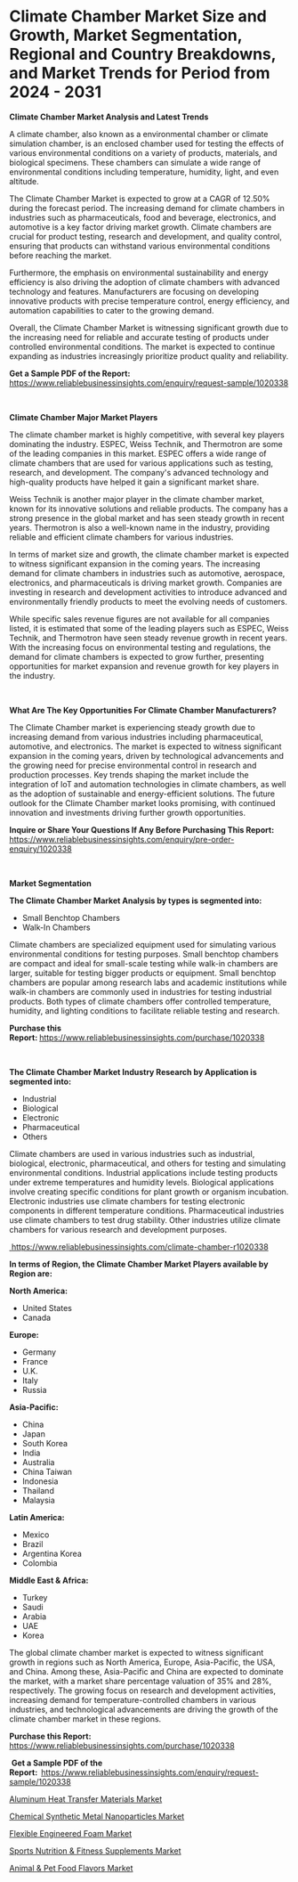 <p><h1>Climate Chamber Market Size and Growth, Market Segmentation, Regional and Country Breakdowns, and Market Trends for Period from 2024 -  2031</h1></p><p><strong>Climate Chamber Market Analysis and Latest Trends</strong></p>
<p><p>A climate chamber, also known as a environmental chamber or climate simulation chamber, is an enclosed chamber used for testing the effects of various environmental conditions on a variety of products, materials, and biological specimens. These chambers can simulate a wide range of environmental conditions including temperature, humidity, light, and even altitude.</p><p>The Climate Chamber Market is expected to grow at a CAGR of 12.50% during the forecast period. The increasing demand for climate chambers in industries such as pharmaceuticals, food and beverage, electronics, and automotive is a key factor driving market growth. Climate chambers are crucial for product testing, research and development, and quality control, ensuring that products can withstand various environmental conditions before reaching the market.</p><p>Furthermore, the emphasis on environmental sustainability and energy efficiency is also driving the adoption of climate chambers with advanced technology and features. Manufacturers are focusing on developing innovative products with precise temperature control, energy efficiency, and automation capabilities to cater to the growing demand.</p><p>Overall, the Climate Chamber Market is witnessing significant growth due to the increasing need for reliable and accurate testing of products under controlled environmental conditions. The market is expected to continue expanding as industries increasingly prioritize product quality and reliability.</p></p>
<p><strong>Get a Sample PDF of the Report:&nbsp;</strong> <a href="https://www.reliablebusinessinsights.com/enquiry/request-sample/1020338">https://www.reliablebusinessinsights.com/enquiry/request-sample/1020338</a></p>
<p>&nbsp;</p>
<p><strong>Climate Chamber Major Market Players</strong></p>
<p><p>The climate chamber market is highly competitive, with several key players dominating the industry. ESPEC, Weiss Technik, and Thermotron are some of the leading companies in this market. ESPEC offers a wide range of climate chambers that are used for various applications such as testing, research, and development. The company's advanced technology and high-quality products have helped it gain a significant market share.</p><p>Weiss Technik is another major player in the climate chamber market, known for its innovative solutions and reliable products. The company has a strong presence in the global market and has seen steady growth in recent years. Thermotron is also a well-known name in the industry, providing reliable and efficient climate chambers for various industries.</p><p>In terms of market size and growth, the climate chamber market is expected to witness significant expansion in the coming years. The increasing demand for climate chambers in industries such as automotive, aerospace, electronics, and pharmaceuticals is driving market growth. Companies are investing in research and development activities to introduce advanced and environmentally friendly products to meet the evolving needs of customers.</p><p>While specific sales revenue figures are not available for all companies listed, it is estimated that some of the leading players such as ESPEC, Weiss Technik, and Thermotron have seen steady revenue growth in recent years. With the increasing focus on environmental testing and regulations, the demand for climate chambers is expected to grow further, presenting opportunities for market expansion and revenue growth for key players in the industry.</p></p>
<p>&nbsp;</p>
<p><strong>What Are The Key Opportunities For Climate Chamber Manufacturers?</strong></p>
<p><p>The Climate Chamber market is experiencing steady growth due to increasing demand from various industries including pharmaceutical, automotive, and electronics. The market is expected to witness significant expansion in the coming years, driven by technological advancements and the growing need for precise environmental control in research and production processes. Key trends shaping the market include the integration of IoT and automation technologies in climate chambers, as well as the adoption of sustainable and energy-efficient solutions. The future outlook for the Climate Chamber market looks promising, with continued innovation and investments driving further growth opportunities.</p></p>
<p><strong>Inquire or Share Your Questions If Any Before Purchasing This Report:</strong> <a href="https://www.reliablebusinessinsights.com/enquiry/pre-order-enquiry/1020338">https://www.reliablebusinessinsights.com/enquiry/pre-order-enquiry/1020338</a></p>
<p>&nbsp;</p>
<p><strong>Market Segmentation</strong></p>
<p><strong>The Climate Chamber Market Analysis by types is segmented into:</strong></p>
<p><ul><li>Small Benchtop Chambers</li><li>Walk-In Chambers</li></ul></p>
<p><p>Climate chambers are specialized equipment used for simulating various environmental conditions for testing purposes. Small benchtop chambers are compact and ideal for small-scale testing while walk-in chambers are larger, suitable for testing bigger products or equipment. Small benchtop chambers are popular among research labs and academic institutions while walk-in chambers are commonly used in industries for testing industrial products. Both types of climate chambers offer controlled temperature, humidity, and lighting conditions to facilitate reliable testing and research.</p></p>
<p><strong>Purchase this Report:&nbsp;</strong><a href="https://www.reliablebusinessinsights.com/purchase/1020338">https://www.reliablebusinessinsights.com/purchase/1020338</a></p>
<p>&nbsp;</p>
<p><strong>The Climate Chamber Market Industry Research by Application is segmented into:</strong></p>
<p><ul><li>Industrial</li><li>Biological</li><li>Electronic</li><li>Pharmaceutical</li><li>Others</li></ul></p>
<p><p>Climate chambers are used in various industries such as industrial, biological, electronic, pharmaceutical, and others for testing and simulating environmental conditions. Industrial applications include testing products under extreme temperatures and humidity levels. Biological applications involve creating specific conditions for plant growth or organism incubation. Electronic industries use climate chambers for testing electronic components in different temperature conditions. Pharmaceutical industries use climate chambers to test drug stability. Other industries utilize climate chambers for various research and development purposes.</p></p>
<p><a href="https://www.reliablebusinessinsights.com/climate-chamber-r1020338">&nbsp;https://www.reliablebusinessinsights.com/climate-chamber-r1020338</a></p>
<p><strong>In terms of Region, the Climate Chamber Market Players available by Region are:</strong></p>
<p>
    <p> <strong> North America: </strong>
        <ul>
            <li>United States</li>
            <li>Canada</li>
        </ul>
        </p> 
    <p> <strong> Europe: </strong>
        <ul>
            <li>Germany</li>
            <li>France</li>
            <li>U.K.</li>
            <li>Italy</li>
            <li>Russia</li>
        </ul>
        </p> 
    <p> <strong> Asia-Pacific: </strong>
        <ul>
            <li>China</li>
            <li>Japan</li>
            <li>South Korea</li>
            <li>India</li>
            <li>Australia</li>
            <li>China Taiwan</li>
            <li>Indonesia</li>
            <li>Thailand</li>
            <li>Malaysia</li>
        </ul>
        </p> 
    <p> <strong> Latin America: </strong>
        <ul>
            <li>Mexico</li>
            <li>Brazil</li>
            <li>Argentina Korea</li>
            <li>Colombia</li>
        </ul>
        </p> 
    <p> <strong> Middle East & Africa: </strong>
        <ul>
            <li>Turkey</li>
            <li>Saudi</li>
            <li>Arabia</li>
            <li>UAE</li>
            <li>Korea</li>
        </ul>
    </p>
    </p>
<p><p>The global climate chamber market is expected to witness significant growth in regions such as North America, Europe, Asia-Pacific, the USA, and China. Among these, Asia-Pacific and China are expected to dominate the market, with a market share percentage valuation of 35% and 28%, respectively. The growing focus on research and development activities, increasing demand for temperature-controlled chambers in various industries, and technological advancements are driving the growth of the climate chamber market in these regions.</p></p>
<p><strong>Purchase this Report: </strong><a href="https://www.reliablebusinessinsights.com/purchase/1020338">https://www.reliablebusinessinsights.com/purchase/1020338</a></p>
<p>&nbsp;<strong>Get a Sample PDF of the Report:&nbsp;&nbsp;</strong><a href="https://www.reliablebusinessinsights.com/enquiry/request-sample/1020338">https://www.reliablebusinessinsights.com/enquiry/request-sample/1020338</a></p>
<p><strong></strong></p>
<p><p><a href="https://medium.com/@max.sanderson5645/global-aluminum-heat-transfer-materials-market-share-and-growth-opportunities-and-market-size-f0f676213295">Aluminum Heat Transfer Materials Market</a></p><p><a href="https://medium.com/@carlahoustonh51/chemical-synthetic-metal-nanoparticles-market-a-global-and-regional-analysis-focus-on-region-e87acfbab8d0">Chemical Synthetic Metal Nanoparticles Market</a></p><p><a href="https://medium.com/@norchellecan/flexible-engineered-foam-market-size-growth-trends-statistics-forecasts-2024-2031-15ae04486c0d">Flexible Engineered Foam Market</a></p><p><a href="https://github.com/NorbertYates/Market-Research-Report-List-6/blob/main/sports-nutrition-fitness-supplements-market.md">Sports Nutrition & Fitness Supplements Market</a></p><p><a href="https://github.com/prosalinda88/Market-Research-Report-List-5/blob/main/animal-pet-food-flavors-market.md">Animal & Pet Food Flavors Market</a></p></p>